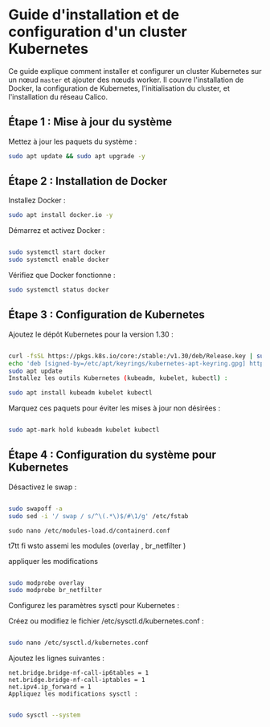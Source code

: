 # Guide d'installation et de configuration d'un cluster Kubernetes

Ce guide explique comment installer et configurer un cluster Kubernetes sur un nœud `master` et ajouter des nœuds worker. Il couvre l'installation de Docker, la configuration de Kubernetes, l'initialisation du cluster, et l'installation du réseau Calico.


## Étape 1 : Mise à jour du système

Mettez à jour les paquets du système :

```bash
sudo apt update && sudo apt upgrade -y

```
## Étape 2 : Installation de Docker

Installez Docker :

```bash
sudo apt install docker.io -y
```
Démarrez et activez Docker :

```bash

sudo systemctl start docker
sudo systemctl enable docker
```
Vérifiez que Docker fonctionne :

```bash
sudo systemctl status docker
```

## Étape 3 : Configuration de Kubernetes

Ajoutez le dépôt Kubernetes pour la version 1.30 :

````bash

curl -fsSL https://pkgs.k8s.io/core:/stable:/v1.30/deb/Release.key | sudo gpg --dearmor -o /etc/apt/keyrings/kubernetes-apt-keyring.gpg
echo 'deb [signed-by=/etc/apt/keyrings/kubernetes-apt-keyring.gpg] https://pkgs.k8s.io/core:/stable:/v1.30/deb/ /' | sudo tee /etc/apt/sources.list.d/kubernetes.list
sudo apt update
Installez les outils Kubernetes (kubeadm, kubelet, kubectl) :
````
````bash
sudo apt install kubeadm kubelet kubectl
````
Marquez ces paquets pour éviter les mises à jour non désirées :

 ````bash

sudo apt-mark hold kubeadm kubelet kubectl
````

## Étape 4 : Configuration du système pour Kubernetes

Désactivez le swap :

````bash

sudo swapoff -a
sudo sed -i '/ swap / s/^\(.*\)$/#\1/g' /etc/fstab

````
````
sudo nano /etc/modules-load.d/containerd.conf
````

t7tt fi wsto assemi les modules   (overlay , br_netfilter ) 

appliquer les modifications  

```` bash

sudo modprobe overlay
sudo modprobe br_netfilter

`````

Configurez les paramètres sysctl pour Kubernetes :

Créez ou modifiez le fichier /etc/sysctl.d/kubernetes.conf :

````bash

sudo nano /etc/sysctl.d/kubernetes.conf
````

Ajoutez les lignes suivantes :

````
net.bridge.bridge-nf-call-ip6tables = 1
net.bridge.bridge-nf-call-iptables = 1
net.ipv4.ip_forward = 1
Appliquez les modifications sysctl :
````

```bash

sudo sysctl --system
````



